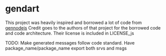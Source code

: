 # gendart

This project was heavily inspired and borrowed a lot of code from [gennodejs](https://github.com/RethinkRobotics-opensource/gennodejs)
Credit goes to the authors of that project for the borrowed code and code architecture.
Their license is included in LICENSE_js

TODO:
Make generated messages follow code standard.
Have package_name/package_name export both srvs and msgs
